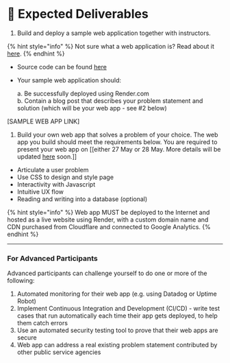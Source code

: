 # 📱 Expected Deliverables

1. Build and deploy a sample web application together with instructors.

{% hint style="info" %}
Not sure what a web application is? Read about it [here](../supplementary-resources/web-development-and-web-application.md).
{% endhint %}

* Source code can be found [here](../in-course-tooling/sample-web-app.md)
*   Your sample web application should:

    a. Be successfully deployed using Render.com \
    b. Contain a blog post that describes your problem statement and solution (which will be your web app - see #2 below)

\[SAMPLE WEB APP LINK]

1. Build your own web app that solves a problem of your choice. The web app you build should meet the requirements below. You are required to present your web app on \[\[either 27 May or 28 May. More details will be updated [here](https://info.techup.live/web-app-presentations/presentation-schedule) soon.]]

* Articulate a user problem
* Use CSS to design and style page
* Interactivity with Javascript
* Intuitive UX flow
* Reading and writing into a database (optional)

{% hint style="info" %}
Web app MUST be deployed to the Internet and hosted as a live website using Render, with a custom domain name and CDN purchased from Cloudflare and connected to Google Analytics.
{% endhint %}

***

### For Advanced Participants <a href="#for-advanced-participants" id="for-advanced-participants"></a>

Advanced participants can challenge yourself to do one or more of the following:

1. Automated monitoring for their web app (e.g. using Datadog or Uptime Robot)
2. Implement Continuous Integration and Development (CI/CD) - write test cases that run automatically each time their app gets deployed, to help them catch errors
3. Use an automated security testing tool to prove that their web apps are secure
4. Web app can address a real existing problem statement contributed by other public service agencies
